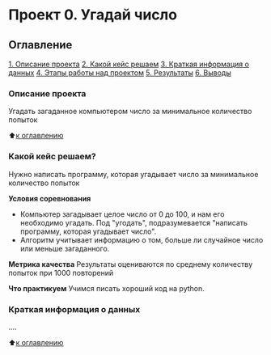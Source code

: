 # Проект 0. Угадай число

## Оглавление
[1. Описание проекта](https://github.com/SergMust/sf_data_science/blob/main/progect_0/README.MD#Описание-проекта)
[2. Какой кейс решаем](https://github.com/SergMust/sf_data_science/blob/main/progect_0/README.MD#Какой-кейс-решаем)
[3. Краткая информация о данных](https://github.com/SergMust/sf_data_science/blob/main/progect_0/README.MD#Краткая-информация-о-данных)
[4. Этапы работы над проектом](https://github.com/SergMust/sf_data_science/blob/main/progect_0/README.MD#Этапы-работы-над-проектом)
[5. Результаты](https://github.com/SergMust/sf_data_science/blob/main/progect_0/README.MD#Результат)
[6. Выводы](https://github.com/SergMust/sf_data_science/blob/main/progect_0/README.MD#Выводы)

### Описание проекта
Угадать загаданное компьютером число за минимальное количество попыток

:arrow_up:[к оглавлению](https://github.com/SergMust/sf_data_science/blob/main/progect_0/README.MD#Оглавление)

### Какой кейс решаем?
Нужно написать программу, которая угадывает число за минимальное количество попыток

**Условия соревнования**
- Компьютер загадывает целое число от 0 до 100, и нам его необходимо угадать. Под "угодать", подразумевается "написать программу, которая угадывает число".
- Алгоритм учитывает информацию о том, больше ли случайное число или меньше загаданного.

**Метрика качества**
Результаты оцениваются по среднему количеству попыток при 1000 повторений

**Что практикуем**
Учимся писать хороший код на python.

### Краткая информация о данных
....

:arrow_up:[к оглавлению](https://github.com/SergMust/sf_data_science/blob/main/progect_0/README.MD#Оглавление)